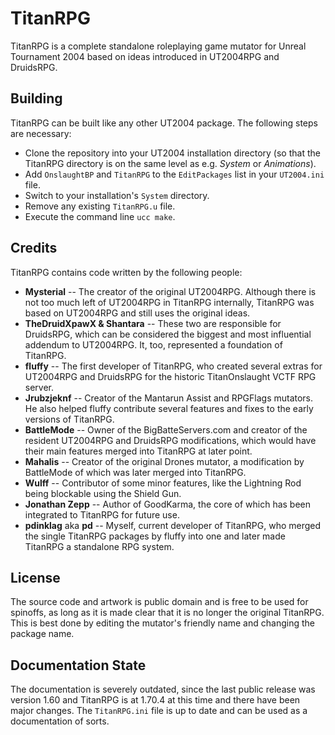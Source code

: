 TitanRPG
========
TitanRPG is a complete standalone roleplaying game mutator for Unreal Tournament 2004 based on ideas introduced in UT2004RPG and DruidsRPG.

Building
--------
TitanRPG can be built like any other UT2004 package. The following steps are necessary:

* Clone the repository into your UT2004 installation directory (so that the TitanRPG directory is on the same level as e.g. *System* or *Animations*).
* Add `OnslaughtBP` and `TitanRPG` to the `EditPackages` list in your `UT2004.ini` file.
* Switch to your installation's `System` directory.
* Remove any existing `TitanRPG.u` file.
* Execute the command line `ucc make`.

Credits
-------
TitanRPG contains code written by the following people:

* **Mysterial**
-- The creator of the original UT2004RPG. Although there is not too much left of UT2004RPG in TitanRPG internally, TitanRPG was based on UT2004RPG and still uses the original ideas.
* **TheDruidXpawX & Shantara**
-- These two are responsible for DruidsRPG, which can be considered the biggest and most influential addendum to UT2004RPG. It, too, represented a foundation of TitanRPG.
* **fluffy**
-- The first developer of TitanRPG, who created several extras for UT2004RPG and DruidsRPG for the historic TitanOnslaught VCTF RPG server.
* **Jrubzjeknf**
-- Creator of the Mantarun Assist and RPGFlags mutators. He also helped fluffy contribute several features and fixes to the early versions of TitanRPG.
* **BattleMode**
-- Owner of the BigBatteServers.com and creator of the resident UT2004RPG and DruidsRPG modifications, which would have their main features merged into TitanRPG at later point.
* **Mahalis**
-- Creator of the original Drones mutator, a modification by BattleMode of which was later merged into TitanRPG.
* **Wulff**
-- Contributor of some minor features, like the Lightning Rod being blockable using the Shield Gun.
* **Jonathan Zepp**
-- Author of GoodKarma, the core of which has been integrated to TitanRPG for future use.
* **pdinklag** aka **pd**
-- Myself, current developer of TitanRPG, who merged the single TitanRPG packages by fluffy into one and later made TitanRPG a standalone RPG system.

License
-------
The source code and artwork is public domain and is free to be used for spinoffs, as long as it is made clear that it is no longer the original TitanRPG. This is best done by editing the mutator's friendly name and changing the package name.

Documentation State
-------------------
The documentation is severely outdated, since the last public release was version 1.60 and TitanRPG is at 1.70.4 at this time and there have been major changes. The `TitanRPG.ini` file is up to date and can be used as a documentation of sorts.